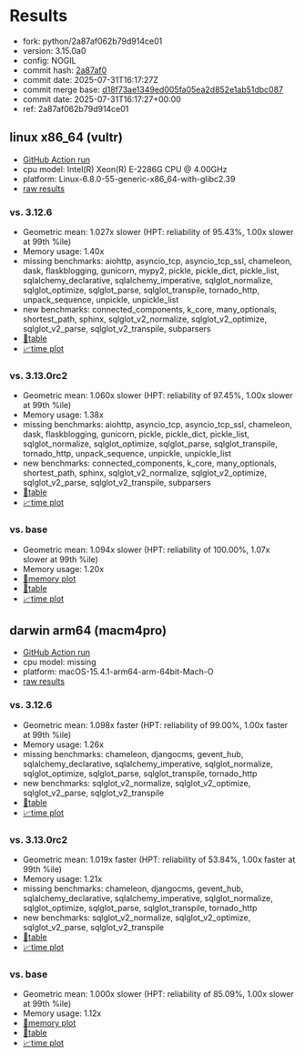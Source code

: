 # Results

- fork: python/2a87af062b79d914ce01
- version: 3.15.0a0
- config: NOGIL
- commit hash: [2a87af0](https://github.com/python/cpython/commit/2a87af0)
- commit date: 2025-07-31T16:17:27Z
- commit merge base: [d18f73ae1349ed005fa05ea2d852e1ab51dbc087](https://github.com/python/cpython/commit/d18f73ae1349ed005fa05ea2d852e1ab51dbc087)
- commit date: 2025-07-31T16:17:27+00:00
- ref: 2a87af062b79d914ce01

## linux x86_64 (vultr)

- [GitHub Action run](https://github.com/facebookexperimental/free-threading-benchmarking/actions/runs/16663122212)
- cpu model: Intel(R) Xeon(R) E-2286G CPU @ 4.00GHz
- platform: Linux-6.8.0-55-generic-x86_64-with-glibc2.39
- [raw results](bm-20250731-vultr-x86_64-python-2a87af062b79d914ce01-3.15.0a0-2a87af0.json)

### vs. 3.12.6

- Geometric mean: 1.027x slower (HPT: reliability of 95.43%, 1.00x slower at 99th %ile)
- Memory usage: 1.40x
- missing benchmarks: aiohttp, asyncio_tcp, asyncio_tcp_ssl, chameleon, dask, flaskblogging, gunicorn, mypy2, pickle, pickle_dict, pickle_list, sqlalchemy_declarative, sqlalchemy_imperative, sqlglot_normalize, sqlglot_optimize, sqlglot_parse, sqlglot_transpile, tornado_http, unpack_sequence, unpickle, unpickle_list
- new benchmarks: connected_components, k_core, many_optionals, shortest_path, sphinx, sqlglot_v2_normalize, sqlglot_v2_optimize, sqlglot_v2_parse, sqlglot_v2_transpile, subparsers
- [📄table](bm-20250731-vultr-x86_64-python-2a87af062b79d914ce01-3.15.0a0-2a87af0-vs-3.12.6.md)
- [📈time plot](bm-20250731-vultr-x86_64-python-2a87af062b79d914ce01-3.15.0a0-2a87af0-vs-3.12.6.svg)

### vs. 3.13.0rc2

- Geometric mean: 1.060x slower (HPT: reliability of 97.45%, 1.00x slower at 99th %ile)
- Memory usage: 1.38x
- missing benchmarks: aiohttp, asyncio_tcp, asyncio_tcp_ssl, chameleon, dask, flaskblogging, gunicorn, pickle, pickle_dict, pickle_list, sqlglot_normalize, sqlglot_optimize, sqlglot_parse, sqlglot_transpile, tornado_http, unpack_sequence, unpickle, unpickle_list
- new benchmarks: connected_components, k_core, many_optionals, shortest_path, sphinx, sqlglot_v2_normalize, sqlglot_v2_optimize, sqlglot_v2_parse, sqlglot_v2_transpile, subparsers
- [📄table](bm-20250731-vultr-x86_64-python-2a87af062b79d914ce01-3.15.0a0-2a87af0-vs-3.13.0rc2.md)
- [📈time plot](bm-20250731-vultr-x86_64-python-2a87af062b79d914ce01-3.15.0a0-2a87af0-vs-3.13.0rc2.svg)

### vs. base

- Geometric mean: 1.094x slower (HPT: reliability of 100.00%, 1.07x slower at 99th %ile)
- Memory usage: 1.20x
- [🧠memory plot](bm-20250731-vultr-x86_64-python-2a87af062b79d914ce01-3.15.0a0-2a87af0-vs-base-mem.svg)
- [📄table](bm-20250731-vultr-x86_64-python-2a87af062b79d914ce01-3.15.0a0-2a87af0-vs-base.md)
- [📈time plot](bm-20250731-vultr-x86_64-python-2a87af062b79d914ce01-3.15.0a0-2a87af0-vs-base.svg)

## darwin arm64 (macm4pro)

- [GitHub Action run](https://github.com/facebookexperimental/free-threading-benchmarking/actions/runs/16663122212)
- cpu model: missing
- platform: macOS-15.4.1-arm64-arm-64bit-Mach-O
- [raw results](bm-20250731-macm4pro-arm64-python-2a87af062b79d914ce01-3.15.0a0-2a87af0.json)

### vs. 3.12.6

- Geometric mean: 1.098x faster (HPT: reliability of 99.00%, 1.00x faster at 99th %ile)
- Memory usage: 1.26x
- missing benchmarks: chameleon, djangocms, gevent_hub, sqlalchemy_declarative, sqlalchemy_imperative, sqlglot_normalize, sqlglot_optimize, sqlglot_parse, sqlglot_transpile, tornado_http
- new benchmarks: sqlglot_v2_normalize, sqlglot_v2_optimize, sqlglot_v2_parse, sqlglot_v2_transpile
- [📄table](bm-20250731-macm4pro-arm64-python-2a87af062b79d914ce01-3.15.0a0-2a87af0-vs-3.12.6.md)
- [📈time plot](bm-20250731-macm4pro-arm64-python-2a87af062b79d914ce01-3.15.0a0-2a87af0-vs-3.12.6.svg)

### vs. 3.13.0rc2

- Geometric mean: 1.019x faster (HPT: reliability of 53.84%, 1.00x faster at 99th %ile)
- Memory usage: 1.21x
- missing benchmarks: chameleon, djangocms, gevent_hub, sqlalchemy_declarative, sqlalchemy_imperative, sqlglot_normalize, sqlglot_optimize, sqlglot_parse, sqlglot_transpile, tornado_http
- new benchmarks: sqlglot_v2_normalize, sqlglot_v2_optimize, sqlglot_v2_parse, sqlglot_v2_transpile
- [📄table](bm-20250731-macm4pro-arm64-python-2a87af062b79d914ce01-3.15.0a0-2a87af0-vs-3.13.0rc2.md)
- [📈time plot](bm-20250731-macm4pro-arm64-python-2a87af062b79d914ce01-3.15.0a0-2a87af0-vs-3.13.0rc2.svg)

### vs. base

- Geometric mean: 1.000x slower (HPT: reliability of 85.09%, 1.00x slower at 99th %ile)
- Memory usage: 1.12x
- [🧠memory plot](bm-20250731-macm4pro-arm64-python-2a87af062b79d914ce01-3.15.0a0-2a87af0-vs-base-mem.svg)
- [📄table](bm-20250731-macm4pro-arm64-python-2a87af062b79d914ce01-3.15.0a0-2a87af0-vs-base.md)
- [📈time plot](bm-20250731-macm4pro-arm64-python-2a87af062b79d914ce01-3.15.0a0-2a87af0-vs-base.svg)

